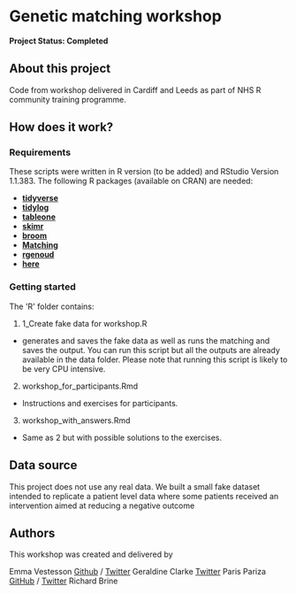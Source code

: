 # Genetic matching workshop

**Project Status: Completed**

## About this project
Code from workshop delivered in Cardiff and Leeds as part of NHS R community training programme.

## How does it work?

### Requirements
These scripts were written in R version (to be added) and RStudio Version 1.1.383. The following R packages (available on CRAN) are needed:

* [**tidyverse**](https://www.tidyverse.org/)
* [**tidylog**](https://cran.r-project.org/web/packages/tidylog/index.html)
* [**tableone**](https://cran.r-project.org/web/packages/tableone/vignettes/introduction.html)
* [**skimr**](https://cran.r-project.org/web/packages/skimr/index.html) 
* [**broom**](https://cran.r-project.org/web/packages/broom/index.html)
* [**Matching**](https://cran.r-project.org/web/packages/Matching/index.html)
* [**rgenoud**](https://cran.r-project.org/web/packages/rgenoud/index.html)
* [**here**](https://cran.r-project.org/web/packages/here/index.html)

### Getting started

The 'R' folder contains:

1. 1_Create fake data for workshop.R
* generates and saves the fake data as well as runs the matching and saves the output. You can run this script but all the outputs are already available in the data folder. Please note that running this script is likely to be very CPU intensive.

2. workshop_for_participants.Rmd
* Instructions and exercises for participants.
3. workshop_with_answers.Rmd
* Same as 2 but with possible solutions to the exercises. 


## Data source

This project does not use any real data. We built a small fake dataset intended to replicate a patient level data where some patients received an intervention aimed at reducing a negative outcome

## Authors

This workshop was created and delivered by 

Emma Vestesson  [Github](www.github.com/emma) / [Twitter](www.twitter.com/gummifot)
Geraldine Clarke [Twitter](https://twitter.com/GeraldineCTHF)
Paris Pariza  [GitHub](https://github.com/Ppariz) / [Twitter](https://twitter.com/ParizaParis)
Richard Brine 

